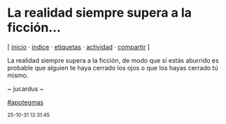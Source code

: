 # La realidad siempre supera a la ficción...
[ [inicio](https://github.com/jucardus/jucardus.github.io/blob/main/index.md) · [índice](https://github.com/jucardus/jucardus.github.io/blob/main/indice.md) · [etiquetas](https://github.com/jucardus/jucardus.github.io/blob/main/etiquetas.md) · [actividad](https://github.com/jucardus/jucardus.github.io/blob/main/actividad.md) · [compartir](https://x.com/intent/tweet?text=La+realidad+siempre+supera+a+la+ficci%C3%B3n...+%E2%80%94+Apotegmas%0A%0A%E2%86%92+https%3A%2F%2Fgithub.com%2Fjucardus%2Fjucardus.github.io%2Fblob%2Fmain%2Fl%2Fa%2Fr%2Fla-realidad-siempre-supera-a-la-ficcion.md%0A%0A%23apotegmas_jucardus) ]

La realidad siempre supera a la ficción, de modo que si estás aburrido es probable que alguien te haya cerrado los ojos o que los hayas cerrado tú mismo.

~ jucardus ~

[#apotegmas](https://github.com/jucardus/jucardus.github.io/blob/main/a/p/apotegmas.md)

<sup>25-10-31 12:31:45</sup>
